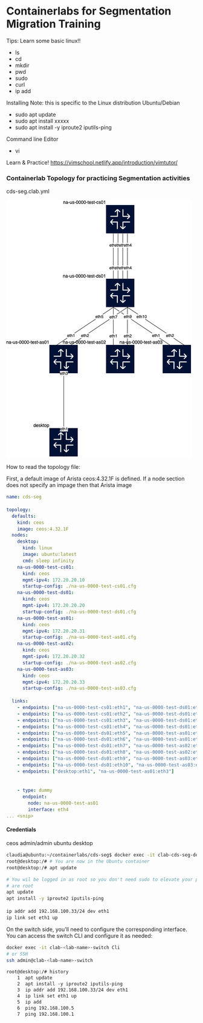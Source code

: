 # Containerlabs for Segmentation Migration Training

Tips:
Learn some basic linux!!
- ls
- cd
- mkdir
- pwd
- sudo
- curl
- ip add

Installing
Note: this is specific to the Linux distribution 
Ubuntu/Debian
- sudo apt update
- sudo apt install xxxxx
- sudo apt install -y iproute2 iputils-ping

Command line Editor
- vi

Learn & Practice!
https://vimschool.netlify.app/introduction/vimtutor/

### Containerlab Topology for practicing Segmentation activities
cds-seg.clab.yml

![cds-seg.clab.drawio.png](cds-seg.clab.drawio.png)

How to read the topology file:

First, a default image of Arista ceos:4.32.1F is defined.  If a node section does not specify an impage then that Arista image 

```yaml
name: cds-seg

topology:
  defaults:
    kind: ceos
    image: ceos:4.32.1F
  nodes:
    desktop:
      kind: linux
      image: ubuntu:latest
      cmd: sleep infinity
    na-us-0000-test-cs01:
      kind: ceos
      mgmt-ipv4: 172.20.20.10
      startup-config: ./na-us-0000-test-cs01.cfg
    na-us-0000-test-ds01:
      kind: ceos
      mgmt-ipv4: 172.20.20.20
      startup-config: ./na-us-0000-test-ds01.cfg
    na-us-0000-test-as01:
      kind: ceos
      mgmt-ipv4: 172.20.20.31
      startup-config: ./na-us-0000-test-as01.cfg
    na-us-0000-test-as02:
      kind: ceos
      mgmt-ipv4: 172.20.20.32
      startup-config: ./na-us-0000-test-as02.cfg
    na-us-0000-test-as03:
      kind: ceos
      mgmt-ipv4: 172.20.20.33
      startup-config: ./na-us-0000-test-as03.cfg

  links:
    - endpoints: ["na-us-0000-test-cs01:eth1", "na-us-0000-test-ds01:eth1"]
    - endpoints: ["na-us-0000-test-cs01:eth2", "na-us-0000-test-ds01:eth2"]
    - endpoints: ["na-us-0000-test-cs01:eth3", "na-us-0000-test-ds01:eth3"]
    - endpoints: ["na-us-0000-test-cs01:eth4", "na-us-0000-test-ds01:eth4"]
    - endpoints: ["na-us-0000-test-ds01:eth5", "na-us-0000-test-as01:eth1"]
    - endpoints: ["na-us-0000-test-ds01:eth6", "na-us-0000-test-as01:eth2"]
    - endpoints: ["na-us-0000-test-ds01:eth7", "na-us-0000-test-as02:eth1"]
    - endpoints: ["na-us-0000-test-ds01:eth8", "na-us-0000-test-as02:eth2"]
    - endpoints: ["na-us-0000-test-ds01:eth9", "na-us-0000-test-as03:eth1"]
    - endpoints: ["na-us-0000-test-ds01:eth10", "na-us-0000-test-as03:eth2"]
    - endpoints: ["desktop:eth1", "na-us-0000-test-as01:eth3"]


    - type: dummy
      endpoint:
        node: na-us-0000-test-as01
        interface: eth4
... <snip>
```



#### Credentials
ceos
admin/admin
ubuntu desktop

```bash
claudia@ubuntu:~/containerlabs/cds-seg$ docker exec -it clab-cds-seg-desktop bash
root@desktop:/# # You are now in the Ubuntu container
root@desktop:/# apt update

```

```bash
# You wil be logged in as root so you don't need sudo to elevate your privileges
# are root 
apt update
apt install -y iproute2 iputils-ping

ip addr add 192.168.100.33/24 dev eth1
ip link set eth1 up
```




On the switch side, you'll need to configure the corresponding interface. 
You can access the switch CLI and configure it as needed:

```bash
docker exec -it clab-<lab-name>-switch Cli
# or SSH
ssh admin@clab-<lab-name>-switch

```

```
root@desktop:/# history
    1  apt update
    2  apt install -y iproute2 iputils-ping
    3  ip addr add 192.168.100.33/24 dev eth1
    4  ip link set eth1 up
    5  ip add
    6  ping 192.168.100.5
    7  ping 192.168.100.1

```

